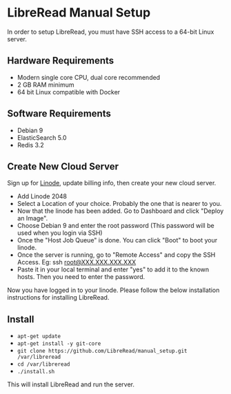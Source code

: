 # LibreRead Manual Setup
In order to setup LibreRead, you must have SSH access to a 64-bit Linux server.

## Hardware Requirements
* Modern single core CPU, dual core recommended
* 2 GB RAM minimum
* 64 bit Linux compatible with Docker

## Software Requirements
* Debian 9
* ElasticSearch 5.0
* Redis 3.2

## Create New Cloud Server
Sign up for [Linode](https://www.linode.com/?r=2c9c375722ccc8de20545189f54af1457e34a0e7), update billing info, then create your new cloud server.

* Add Linode 2048
* Select a Location of your choice. Probably the one that is nearer to you.
* Now that the linode has been added. Go to Dashboard and click "Deploy an Image".
* Choose Debian 9 and enter the root password (This password will be used when you login via SSH)
* Once the "Host Job Queue" is done. You can click "Boot" to boot your linode.
* Once the server is running, go to "Remote Access" and copy the SSH Access. Eg: ssh root@XXX.XXX.XXX.XXX
* Paste it in your local terminal and enter "yes" to add it to the known hosts. Then you need to enter the password.

Now you have logged in to your linode. Please follow the below installation instructions for installing LibreRead.

## Install
* `apt-get update`
* `apt-get install -y git-core`
* `git clone https://github.com/LibreRead/manual_setup.git /var/libreread`
* `cd /var/libreread`
* `./install.sh`

This will install LibreRead and run the server.
